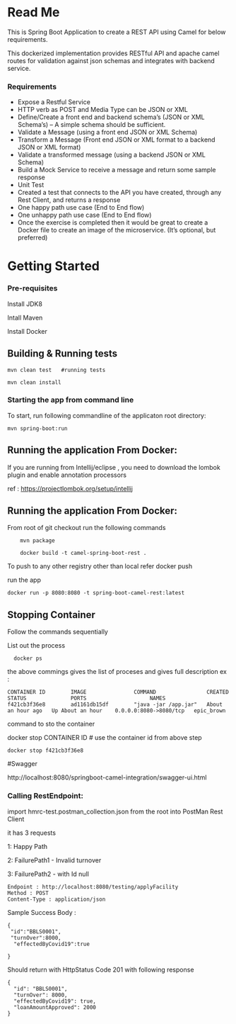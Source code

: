 # Read Me 

This is Spring Boot Application to create a REST API using Camel for below requirements. 

This dockerized implementation provides RESTful API and apache camel routes for validation against json schemas and integrates with backend service.

### Requirements

*	Expose a Restful Service
*	HTTP verb as POST and Media Type can be JSON or XML
*	Define/Create a front end and backend schema’s (JSON or XML Schema’s) – A simple schema should be sufficient.
*	Validate a Message (using a front end JSON or XML Schema)
*	Transform a Message (Front end JSON or XML format to a backend JSON or XML format)
*	Validate a transformed message (using a backend JSON or XML Schema)
*	Build a Mock Service to receive a message and return some sample response
*	Unit Test
*	Created a test that connects to the API you have created, through any Rest Client, and returns a response
*	One happy path use case (End to End flow)
*	One unhappy path use case (End to End flow)
*	Once the exercise is completed then it would be great to create a Docker file to create an image of the microservice. (It’s optional, but preferred)



# Getting Started

### Pre-requisites

  Install JDK8

  Intall Maven

  Install Docker


## Building & Running  tests
    mvn clean test   #running tests

    mvn clean install 

### Starting the app from command line

To start, run following commandline of the applicaton root directory:

    mvn spring-boot:run

## Running the application From Docker:

 If you are running from Intellij/eclipse ,  you need to download the lombok plugin and enable  annotation processors

 ref : https://projectlombok.org/setup/intellij

## Running the application From Docker:

From root of git checkout run the following commands 
        
        mvn package

        docker build -t camel-spring-boot-rest .

To push to any other registry other than local refer docker push

run the app

    docker run -p 8080:8080 -t spring-boot-camel-rest:latest

## Stopping Container

Follow the commands sequentially

List out the process

      docker ps

  the above commings gives the list of proceses and gives full description
ex :

    CONTAINER ID        IMAGE               COMMAND                CREATED             STATUS              PORTS                    NAMES
    f421cb3f36e8        ad1161db15df        "java -jar /app.jar"   About an hour ago   Up About an hour    0.0.0.0:8080->8080/tcp   epic_brown


command to sto the container

   docker stop  CONTAINER ID      # use the container id from above step
    
    docker stop f421cb3f36e8



#Swagger
  
  http://localhost:8080/springboot-camel-integration/swagger-ui.html  
  
### Calling RestEndpoint:


import  hmrc-test.postman_collection.json from the root into PostMan Rest Client

 it has 3 requests
 
 1: Happy Path
 
 2: FailurePath1 - Invalid turnover
 
 3: FailurePath2 - with Id null
 

    Endpoint : http://localhost:8080/testing/applyFacility
    Method : POST
    Content-Type : application/json

   
   Sample Success Body :
    
    {
     "id":"BBLS0001",
     "turnOver":8000,
      "effectedByCovid19":true

    }
    
  Should return with HttpStatus Code 201 with following response
  
    {
      "id": "BBLS0001",
      "turnOver": 8000,
      "effectedByCovid19": true,
      "loanAmountApproved": 2000
    }
  
  